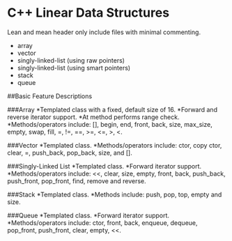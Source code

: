 # C++ Linear Data Structures

Lean and mean header only include files with minimal commenting.

* array
* vector
* singly-linked-list (using raw pointers)
* singly-linked-list (using smart pointers)
* stack
* queue

##Basic Feature Descriptions

###Array
*Templated class with a fixed, default size of 16.
*Forward and reverse iterator support.
*At method performs range check.
*Methods/operators include: [], begin, end, front, back, size, max_size, empty, swap, fill, =, !=, ==, >=, <=, >, <.

###Vector
*Templated class.
*Methods/operators include: ctor, copy ctor, clear, =,  push_back, pop_back, size, and [].

###Singly-Linked List
*Templated class.
*Forward iterator support.
*Methods/operators include: <<, clear, size, empty, front, back, push_back, push_front, pop_front, find, remove and reverse.

###Stack
*Templated class.
*Methods include: push, pop, top, empty and size.

###Queue
*Templated class.
*Forward iterator support.
*Methods/operators include: ctor, front, back, enqueue, dequeue, pop_front, push_front, clear, empty, <<.


